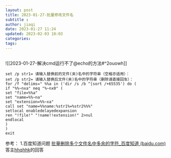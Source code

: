 ```yaml
---
layout: post
title: 2023-01-27-批量修改文件名
subtitle :
author: jiaqi
date: 2023-01-27 11:24
updated: 2023-02-03 10:03
categories: 
tags:
---
```

```toc
```

![[2023-01-27-解决cmd运行不了@echo的方法#^2ouowh]]
```
set /p str1= 请输入替换前的文件(夹)名中的字符串（空格亦适用）：
set /p str2= 请输入替换后文件(夹)名中的字符串（删除请直接回车）：
for /f "delims=" %%a in ('dir /s /b ^|sort /+65535') do (
if "%%~nxa" neq "%~nx0" (
set "file=%%a"
set "name=%%~na"
set "extension=%%~xa"
call set "name=%%name:%str1%=%str2%%%"
setlocal enabledelayedexpansion
ren "!file!" "!name!!extension!" 2>nul
endlocal
)
)
exit
```

参考：
1.百度知道问题 [批量删除多个文件名中多余的字符_百度知道 (baidu.com)](https://zhidao.baidu.com/question/571535755.html)
答主[hhqhhk](https://zhidao.baidu.com/usercenter?uid=774f4069236f25705e797b0e&role=ugc)的回答
